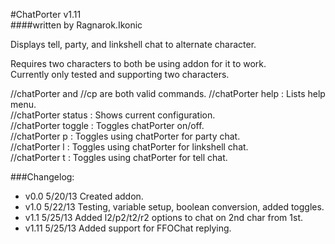 #ChatPorter v1.11  
####written by Ragnarok.Ikonic  

Displays tell, party, and linkshell chat to alternate character.  

Requires two characters to both be using addon for it to work.  
Currently only tested and supporting two characters.  

//chatPorter and //cp are both valid commands.
//chatPorter help   : Lists help menu.  
//chatPorter status : Shows current configuration.  
//chatPorter toggle : Toggles chatPorter on/off.  
//chatPorter p      : Toggles using chatPorter for party chat.  
//chatPorter l      : Toggles using chatPorter for linkshell chat.  
//chatPorter t      : Toggles using chatPorter for tell chat.  

###Changelog:  
* v0.0  5/20/13 Created addon.  
* v1.0  5/22/13 Testing, variable setup, boolean conversion, added toggles.  
* v1.1  5/25/13 Added l2/p2/t2/r2 options to chat on 2nd char from 1st.  
* v1.11 5/25/13 Added support for FFOChat replying.  
